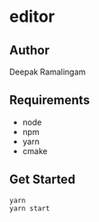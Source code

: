 # editor

## Author

Deepak Ramalingam

## Requirements

- node
- npm
- yarn
- cmake

## Get Started

```
yarn
yarn start
```
